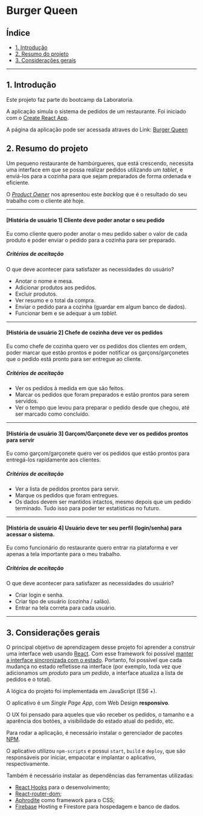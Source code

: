 # Burger Queen

## Índice

* [1. Introdução](#1-introdução)
* [2. Resumo do projeto](#2-resumo-do-projeto)
* [3. Considerações gerais](#3-considerações-gerais)

***

## 1. Introdução

Este projeto faz parte do bootcamp da Laboratoria.

A aplicação simula o sistema de pedidos de um restaurante. Foi iniciado com o [Create React App](https://github.com/facebook/create-react-app).

A página da aplicação pode ser acessada atraves do Link: [Burger Queen](https://burger-queen-ca66c.firebaseapp.com/)

## 2. Resumo do projeto

Um pequeno restaurante de hambúrgueres, que está crescendo, necessita uma
interface em que se possa realizar pedidos utilizando um _tablet_, e enviá-los
para a cozinha para que sejam preparados de forma ordenada e eficiente.

O [_Product Owner_](https://www.youtube.com/watch?v=7lhnYbmovb4) nos apresentou
este _backlog_ que é o resultado do seu trabalho com o cliente até hoje.

***

#### [História de usuário 1] Cliente deve poder anotar o seu pedido

Eu como cliente quero poder anotar o meu pedido saber o valor de cada 
produto e poder enviar o pedido para a cozinha para ser preparado.

##### Critérios de aceitação

O que deve acontecer para satisfazer as necessidades do usuário?

* Anotar o nome e mesa.
* Adicionar produtos aos pedidos.
* Excluir produtos.
* Ver resumo e o total da compra.
* Enviar o pedido para a cozinha (guardar em algum banco de dados).
* Funcionar bem e se adequar a um _tablet_.

***

#### [História de usuário 2] Chefe de cozinha deve ver os pedidos

Eu como chefe de cozinha quero ver os pedidos dos clientes em ordem, poder marcar que estão prontos e poder notificar os garçons/garçonetes que o pedido está pronto para ser entregue ao cliente.

##### Critérios de aceitação

* Ver os pedidos à medida em que são feitos.
* Marcar os pedidos que foram preparados e estão prontos para serem servidos.
* Ver o tempo que levou para preparar o pedido desde que chegou, até ser marcado como concluído.

***

#### [História de usuário 3] Garçom/Garçonete deve ver os pedidos prontos para servir

Eu como garçom/garçonete quero ver os pedidos que estão prontos para entregá-los rapidamente aos clientes.

##### Critérios de aceitação

* Ver a lista de pedidos prontos para servir.
* Marque os pedidos que foram entregues.
* Os dados devem ser mantidos intactos, mesmo depois que um pedido terminado. Tudo isso para poder ter estatísticas no futuro.

***

#### [História de usuário 4] Usuário deve ter seu perfil (login/senha) para acessar o sistema.

Eu como funcionário do restaurante quero entrar na plataforma e ver apenas a tela importante para o meu trabalho.

##### Critérios de aceitação

O que deve acontecer para satisfazer as necessidades do usuário?

* Criar login e senha.
* Criar tipo de usuário (cozinha / salão).
* Entrar na tela correta para cada usuário.

*** 

## 3. Considerações gerais

O principal objetivo de aprendizagem desse projeto foi aprender a construir uma interface web usando [React](https://reactjs.org/). Com esse framework foi possível [ manter a interface sincronizada com o estado](https://medium.com/dailyjs/the-deepest-reason-why-modern-javascript-frameworks-exist-933b86ebc445). Portanto, foi possível que cada mudança no estado refletisse na interface (por exemplo, toda vez que adicionamos um _produto_ para um _pedido_, a interface atualiza a lista de pedidos e o total).

A lógica do projeto foi implementada em JavaScript (ES6 +).

O aplicativo é um _Single Page App_, com Web Design **responsivo**.

O UX foi pensado para aqueles que vão receber os pedidos, o tamanho e a aparência dos botões, a visibilidade do estado atual do pedido, etc.

Para rodar a aplicação, é necessário instalar o gerenciador de pacotes [NPM](https://www.npmjs.com/). 

O aplicativo utilizou `npm-scripts` e possui `start`, `build` e `deploy`, que são responsáveis por iniciar, empacotar e implantar o aplicativo, respectivamente.

Também é necessário instalar as dependências das ferramentas utilizadas: 

* [React Hooks](https://reactjs.org/docs/hooks-intro.html) para o desenvolvimento;
* [React-router-dom](https://reacttraining.com/react-router/web/guides/quick-start);
* [Aphrodite](https://github.com/Khan/aphrodite) como framework para o CSS;
* [Firebase](https://firebase.google.com/) Hosting e Firestore para hospedagem e banco de dados.
